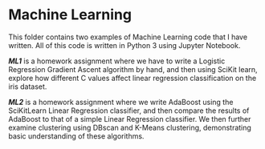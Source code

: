 # Machine Learning

This folder contains two examples of Machine Learning code that I have written. All of this code is written in Python 3 using Jupyter Notebook. 

***ML1*** is a homework assignment where we have to write a Logistic Regression Gradient Ascent algorithm by hand, and then using SciKit learn, explore how different C values affect linear regression classification on the iris dataset.

***ML2*** is a homework assignment where we write AdaBoost using the SciKitLearn Linear Regression classifier, and then compare the results of AdaBoost to that of a simple Linear Regression classifier. We then further examine clustering using DBscan and K-Means clustering, demonstrating basic understanding of these algorithms. 
